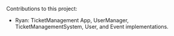 Contributions to this project: 

- Ryan: TicketManagement App, UserManager, TicketManagementSystem, User, and Event implementations.